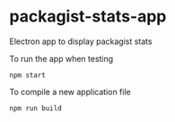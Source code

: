 # packagist-stats-app
Electron app to display packagist stats

To run the app when testing

```npm start```

To compile a new application file

```npm run build```
